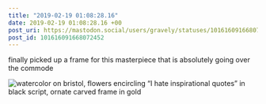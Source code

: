 ```yaml
---
title: "2019-02-19 01:08:28.16"
date: 2019-02-19 01:08:28.16 +00
post_uri: https://mastodon.social/users/gravely/statuses/101616091668072452
post_id: 101616091668072452
---
```

finally picked up a frame for this masterpiece that is absolutely going over the commode


![watercolor on bristol, flowers encircling “I hate inspirational quotes” in black script, ornate carved frame in gold](/images/11557929.jpg)

